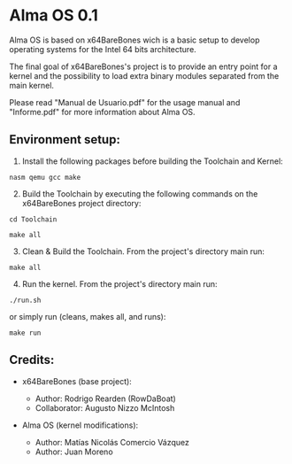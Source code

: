 # Alma OS 0.1

Alma OS is based on x64BareBones wich is a basic setup to develop operating systems for the Intel 64 bits architecture.

The final goal of x64BareBones's project is to provide an entry point for a kernel and the possibility to load extra binary modules separated from the main kernel.

Please read "Manual de Usuario.pdf" for the usage manual and "Informe.pdf" for more information about Alma OS.

## Environment setup: 
1) Install the following packages before building the Toolchain and Kernel:

`nasm qemu gcc make`

2) Build the Toolchain by executing the following commands on the x64BareBones project directory:

`cd Toolchain`

`make all`

3) Clean & Build the Toolchain. From the project's directory main run: 

`make all`

4) Run the kernel. From the project's directory main run:

`./run.sh`

or simply run (cleans, makes all, and runs):

`make run`

## Credits: 
- x64BareBones (base project): 
	- Author: Rodrigo Rearden (RowDaBoat) 
	- Collaborator: Augusto Nizzo McIntosh

- Alma OS (kernel modifications): 
	- Author: Matías Nicolás Comercio Vázquez 
	- Author: Juan Moreno
